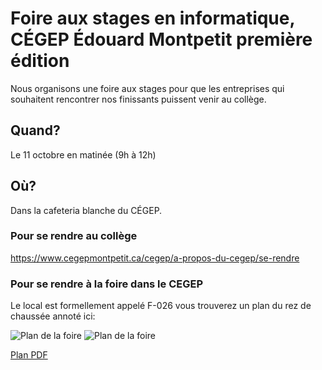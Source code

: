 # Foire aux stages en informatique, CÉGEP Édouard Montpetit première édition

Nous organisons une foire aux stages pour que les entreprises qui souhaitent rencontrer nos finissants puissent venir au collège.

## Quand?

Le 11 octobre en matinée (9h à 12h)

## Où?

Dans la cafeteria blanche du CÉGEP. 

### Pour se rendre au collège
https://www.cegepmontpetit.ca/cegep/a-propos-du-cegep/se-rendre

### Pour se rendre à la foire dans le CEGEP

Le local est formellement appelé F-026 vous trouverez un plan du rez de chaussée annoté ici:

![Plan de la foire](assets/planfoire.png "Plan de la foire")
![Plan de la foire](/stages/assets/planfoire.png "Plan de la foire")

[Plan PDF](/stages/assets/planfoire.pdf "Plan de la foire")



